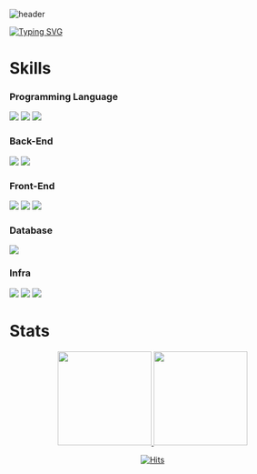 ![header](https://capsule-render.vercel.app/api?type=waving&color=0:ECBDF9,100:B50AD8&height=190&section=header&text=SungMo's%20Github&fontSize=50&animation=fadeIn&fontAlignY=38&fontColor=ffffff&Stroke=00ff00)

[![Typing SVG](https://readme-typing-svg.demolab.com?font=Fira+Code&pause=1000&color=6DCDFFFF&width=435&lines=Hello%2C+I'm+Sungmo+Yoo+%F0%9F%96%90%EF%B8%8F;Welcome+to+my+Github+profile!+;Always+trying+to+learn+new+things+%F0%9F%93%96)](https://git.io/typing-svg)


# Skills

### Programming Language

<img src="https://img.shields.io/badge/Java-5382A1?style=flat-square&logo=JAVA&logoColor=white"/>&nbsp;<img src="https://img.shields.io/badge/Javascript-F7DF1E?style=flat-square&logo=javascript&logoColor=white"/>&nbsp;<img src="https://img.shields.io/badge/Python-3766AB?style=flat-square&logo=Python&logoColor=white"/>

### Back-End

<img src="https://img.shields.io/badge/Spring Framework-6DB33F?style=flat-square&logo=Spring&logoColor=white"/>&nbsp;<img src="https://img.shields.io/badge/Mybatis-4479A1?style=flat-square&logo=mybatis&logoColor=white"/>

### Front-End

<img src="https://img.shields.io/badge/CSS-1572B6?style=flat-square&logo=CSS3&logoColor=white"/>&nbsp;<img src="https://img.shields.io/badge/React-61DAFB?style=flat-square&logo=React&logoColor=white"/>&nbsp;<img src="https://img.shields.io/badge/Thymeleaf-005F0F?style=flat-square&logo=thymeleaf&logoColor=white"/>

### Database

<img src="https://img.shields.io/badge/MySQL-4479A1?style=flat-square&logo=mysql&logoColor=white"/>

### Infra

<img src="https://img.shields.io/badge/Docker-2496ED?style=flat-square&logo=docker&logoColor=white"/>&nbsp;<img src="https://img.shields.io/badge/NCP-03C75A?style=flat-square"/>&nbsp;<img src="https://img.shields.io/badge/AWS-FF9900?style=flat-square&logo=amazonwebservices&logoColor=white"/>

# Stats

<div align="center">
     <a href="https://github.com/sungmoyoo">
     <img loading="lazy" height="165em" src="https://github-readme-stats.vercel.app/api/top-langs/?username=sungmoyoo&layout=compact&langs_count=7&theme=dracula&hide_border=true&"/>
     <img loading="lazy" height="165em" src="https://github-readme-stats.vercel.app/api?username=sungmoyoo&show_icons=true&theme=dracula&include_all_commits=true&count_private=true&hide_border=true&"/>
</div>

<div align=center>

[![Hits](https://hits.seeyoufarm.com/api/count/incr/badge.svg?url=https%3A%2F%2Fgithub.com%2Fsungmoyoo&count_bg=%2379C83D&title_bg=%23555555&icon=&icon_color=%23E7E7E7&title=hits&edge_flat=false)](https://hits.seeyoufarm.com)

</div>

